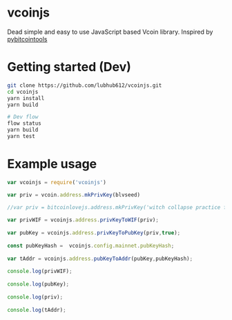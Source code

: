 # vcoinjs
Dead simple and easy to use JavaScript based Vcoin library. Inspired by [pybitcointools](https://github.com/vbuterin/pybitcointools)

# Getting started (Dev)
```bash
git clone https://github.com/lubhub612/vcoinjs.git
cd vcoinjs
yarn install
yarn build

# Dev flow
flow status
yarn build
yarn test
```

# Example usage
```javascript
var vcoinjs = require('vcoinjs')

var priv = vcoin.address.mkPrivKey(blvseed)

//var priv = bitcoinlovejs.address.mkPrivKey('witch collapse practice feed shame open despair creek road again ice least')
    
var privWIF = vcoinjs.address.privKeyToWIF(priv);
    
var pubKey = vcoinjs.address.privKeyToPubKey(priv,true);
    
const pubKeyHash =  vcoinjs.config.mainnet.pubKeyHash;
    
var tAddr = vcoinjs.address.pubKeyToAddr(pubKey,pubKeyHash);
    
console.log(privWIF);
   
console.log(pubKey);
    
console.log(priv);
   
console.log(tAddr);



```

